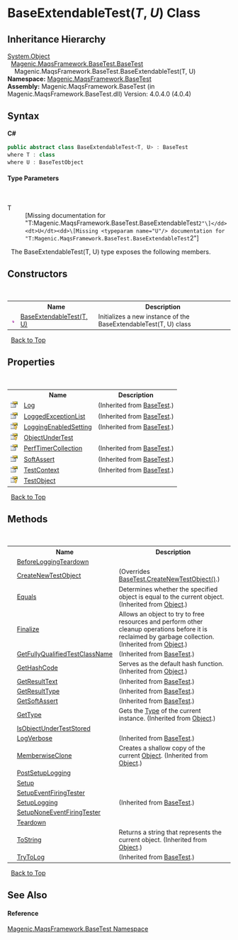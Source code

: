 # BaseExtendableTest(*T*, *U*) Class
 


## Inheritance Hierarchy
<a href="http://msdn2.microsoft.com/en-us/library/e5kfa45b" target="_blank">System.Object</a><br />&nbsp;&nbsp;<a href="#/MAQS_4/BaseTest_AUTOGENERATED/BaseTest_Class">Magenic.MaqsFramework.BaseTest.BaseTest</a><br />&nbsp;&nbsp;&nbsp;&nbsp;Magenic.MaqsFramework.BaseTest.BaseExtendableTest(T, U)<br />
**Namespace:**&nbsp;<a href="#/MAQS_4/BaseTest_AUTOGENERATED/Magenic-MaqsFramework-BaseTest_Namespace">Magenic.MaqsFramework.BaseTest</a><br />**Assembly:**&nbsp;Magenic.MaqsFramework.BaseTest (in Magenic.MaqsFramework.BaseTest.dll) Version: 4.0.4.0 (4.0.4)

## Syntax

**C#**<br />
``` C#
public abstract class BaseExtendableTest<T, U> : BaseTest
where T : class
where U : BaseTestObject

```


#### Type Parameters
&nbsp;<dl><dt>T</dt><dd>\[Missing <typeparam name="T"/> documentation for "T:Magenic.MaqsFramework.BaseTest.BaseExtendableTest`2"\]</dd><dt>U</dt><dd>\[Missing <typeparam name="U"/> documentation for "T:Magenic.MaqsFramework.BaseTest.BaseExtendableTest`2"\]</dd></dl>&nbsp;
The BaseExtendableTest(T, U) type exposes the following members.


## Constructors
&nbsp;<table><tr><th></th><th>Name</th><th>Description</th></tr><tr><td>![Public method](media/pubmethod.gif "Public method")</td><td><a href="#/MAQS_4/BaseTest_AUTOGENERATED/BaseExtendableTest('T',_'U')_Constructor">BaseExtendableTest(T, U)</a></td><td>
Initializes a new instance of the BaseExtendableTest(T, U) class</td></tr></table>&nbsp;
<a href="#baseextendabletest(*t*,-*u*)-class">Back to Top</a>

## Properties
&nbsp;<table><tr><th></th><th>Name</th><th>Description</th></tr><tr><td>![Public property](media/pubproperty.gif "Public property")</td><td><a href="#/MAQS_4/BaseTest_AUTOGENERATED/BaseTest-Log_Property">Log</a></td><td> (Inherited from <a href="#/MAQS_4/BaseTest_AUTOGENERATED/BaseTest_Class">BaseTest</a>.)</td></tr><tr><td>![Public property](media/pubproperty.gif "Public property")</td><td><a href="#/MAQS_4/BaseTest_AUTOGENERATED/BaseTest-LoggedExceptionList_Property">LoggedExceptionList</a></td><td> (Inherited from <a href="#/MAQS_4/BaseTest_AUTOGENERATED/BaseTest_Class">BaseTest</a>.)</td></tr><tr><td>![Protected property](media/protproperty.gif "Protected property")</td><td><a href="#/MAQS_4/BaseTest_AUTOGENERATED/BaseTest-LoggingEnabledSetting_Property">LoggingEnabledSetting</a></td><td> (Inherited from <a href="#/MAQS_4/BaseTest_AUTOGENERATED/BaseTest_Class">BaseTest</a>.)</td></tr><tr><td>![Protected property](media/protproperty.gif "Protected property")</td><td><a href="#/MAQS_4/BaseTest_AUTOGENERATED/BaseExtendableTest('T',_'U')-ObjectUnderTest_Property">ObjectUnderTest</a></td><td /></tr><tr><td>![Public property](media/pubproperty.gif "Public property")</td><td><a href="#/MAQS_4/BaseTest_AUTOGENERATED/BaseTest-PerfTimerCollection_Property">PerfTimerCollection</a></td><td> (Inherited from <a href="#/MAQS_4/BaseTest_AUTOGENERATED/BaseTest_Class">BaseTest</a>.)</td></tr><tr><td>![Public property](media/pubproperty.gif "Public property")</td><td><a href="#/MAQS_4/BaseTest_AUTOGENERATED/BaseTest-SoftAssert_Property">SoftAssert</a></td><td> (Inherited from <a href="#/MAQS_4/BaseTest_AUTOGENERATED/BaseTest_Class">BaseTest</a>.)</td></tr><tr><td>![Public property](media/pubproperty.gif "Public property")</td><td><a href="#/MAQS_4/BaseTest_AUTOGENERATED/BaseTest-TestContext_Property">TestContext</a></td><td> (Inherited from <a href="#/MAQS_4/BaseTest_AUTOGENERATED/BaseTest_Class">BaseTest</a>.)</td></tr><tr><td>![Protected property](media/protproperty.gif "Protected property")</td><td><a href="#/MAQS_4/BaseTest_AUTOGENERATED/BaseExtendableTest('T',_'U')-TestObject_Property">TestObject</a></td><td /></tr></table>&nbsp;
<a href="#baseextendabletest(*t*,-*u*)-class">Back to Top</a>

## Methods
&nbsp;<table><tr><th></th><th>Name</th><th>Description</th></tr><tr><td>![Protected method](media/protmethod.gif "Protected method")</td><td><a href="#/MAQS_4/BaseTest_AUTOGENERATED/BaseExtendableTest('T',_'U')-BeforeLoggingTeardown_Method">BeforeLoggingTeardown</a></td><td /></tr><tr><td>![Protected method](media/protmethod.gif "Protected method")</td><td><a href="#/MAQS_4/BaseTest_AUTOGENERATED/BaseExtendableTest('T',_'U')-CreateNewTestObject_Method">CreateNewTestObject</a></td><td> (Overrides <a href="#/MAQS_4/BaseTest_AUTOGENERATED/BaseTest-CreateNewTestObject_Method">BaseTest.CreateNewTestObject()</a>.)</td></tr><tr><td>![Public method](media/pubmethod.gif "Public method")</td><td><a href="http://msdn2.microsoft.com/en-us/library/bsc2ak47" target="_blank">Equals</a></td><td>
Determines whether the specified object is equal to the current object.
 (Inherited from <a href="http://msdn2.microsoft.com/en-us/library/e5kfa45b" target="_blank">Object</a>.)</td></tr><tr><td>![Protected method](media/protmethod.gif "Protected method")</td><td><a href="http://msdn2.microsoft.com/en-us/library/4k87zsw7" target="_blank">Finalize</a></td><td>
Allows an object to try to free resources and perform other cleanup operations before it is reclaimed by garbage collection.
 (Inherited from <a href="http://msdn2.microsoft.com/en-us/library/e5kfa45b" target="_blank">Object</a>.)</td></tr><tr><td>![Protected method](media/protmethod.gif "Protected method")</td><td><a href="#/MAQS_4/BaseTest_AUTOGENERATED/BaseTest-GetFullyQualifiedTestClassName_Method">GetFullyQualifiedTestClassName</a></td><td> (Inherited from <a href="#/MAQS_4/BaseTest_AUTOGENERATED/BaseTest_Class">BaseTest</a>.)</td></tr><tr><td>![Public method](media/pubmethod.gif "Public method")</td><td><a href="http://msdn2.microsoft.com/en-us/library/zdee4b3y" target="_blank">GetHashCode</a></td><td>
Serves as the default hash function.
 (Inherited from <a href="http://msdn2.microsoft.com/en-us/library/e5kfa45b" target="_blank">Object</a>.)</td></tr><tr><td>![Protected method](media/protmethod.gif "Protected method")</td><td><a href="#/MAQS_4/BaseTest_AUTOGENERATED/BaseTest-GetResultText_Method">GetResultText</a></td><td> (Inherited from <a href="#/MAQS_4/BaseTest_AUTOGENERATED/BaseTest_Class">BaseTest</a>.)</td></tr><tr><td>![Protected method](media/protmethod.gif "Protected method")</td><td><a href="#/MAQS_4/BaseTest_AUTOGENERATED/BaseTest-GetResultType_Method">GetResultType</a></td><td> (Inherited from <a href="#/MAQS_4/BaseTest_AUTOGENERATED/BaseTest_Class">BaseTest</a>.)</td></tr><tr><td>![Protected method](media/protmethod.gif "Protected method")</td><td><a href="#/MAQS_4/BaseTest_AUTOGENERATED/BaseTest-GetSoftAssert_Method">GetSoftAssert</a></td><td> (Inherited from <a href="#/MAQS_4/BaseTest_AUTOGENERATED/BaseTest_Class">BaseTest</a>.)</td></tr><tr><td>![Public method](media/pubmethod.gif "Public method")</td><td><a href="http://msdn2.microsoft.com/en-us/library/dfwy45w9" target="_blank">GetType</a></td><td>
Gets the <a href="http://msdn2.microsoft.com/en-us/library/42892f65" target="_blank">Type</a> of the current instance.
 (Inherited from <a href="http://msdn2.microsoft.com/en-us/library/e5kfa45b" target="_blank">Object</a>.)</td></tr><tr><td>![Public method](media/pubmethod.gif "Public method")</td><td><a href="#/MAQS_4/BaseTest_AUTOGENERATED/BaseExtendableTest('T',_'U')-IsObjectUnderTestStored_Method">IsObjectUnderTestStored</a></td><td /></tr><tr><td>![Protected method](media/protmethod.gif "Protected method")</td><td><a href="#/MAQS_4/BaseTest_AUTOGENERATED/BaseTest-LogVerbose_Method">LogVerbose</a></td><td> (Inherited from <a href="#/MAQS_4/BaseTest_AUTOGENERATED/BaseTest_Class">BaseTest</a>.)</td></tr><tr><td>![Protected method](media/protmethod.gif "Protected method")</td><td><a href="http://msdn2.microsoft.com/en-us/library/57ctke0a" target="_blank">MemberwiseClone</a></td><td>
Creates a shallow copy of the current <a href="http://msdn2.microsoft.com/en-us/library/e5kfa45b" target="_blank">Object</a>.
 (Inherited from <a href="http://msdn2.microsoft.com/en-us/library/e5kfa45b" target="_blank">Object</a>.)</td></tr><tr><td>![Protected method](media/protmethod.gif "Protected method")</td><td><a href="#/MAQS_4/BaseTest_AUTOGENERATED/BaseExtendableTest('T',_'U')-PostSetupLogging_Method">PostSetupLogging</a></td><td /></tr><tr><td>![Public method](media/pubmethod.gif "Public method")</td><td><a href="#/MAQS_4/BaseTest_AUTOGENERATED/BaseExtendableTest('T',_'U')-Setup_Method">Setup</a></td><td /></tr><tr><td>![Protected method](media/protmethod.gif "Protected method")</td><td><a href="#/MAQS_4/BaseTest_AUTOGENERATED/BaseExtendableTest('T',_'U')-SetupEventFiringTester_Method">SetupEventFiringTester</a></td><td /></tr><tr><td>![Protected method](media/protmethod.gif "Protected method")</td><td><a href="#/MAQS_4/BaseTest_AUTOGENERATED/BaseTest-SetupLogging_Method">SetupLogging</a></td><td> (Inherited from <a href="#/MAQS_4/BaseTest_AUTOGENERATED/BaseTest_Class">BaseTest</a>.)</td></tr><tr><td>![Protected method](media/protmethod.gif "Protected method")</td><td><a href="#/MAQS_4/BaseTest_AUTOGENERATED/BaseExtendableTest('T',_'U')-SetupNoneEventFiringTester_Method">SetupNoneEventFiringTester</a></td><td /></tr><tr><td>![Public method](media/pubmethod.gif "Public method")</td><td><a href="#/MAQS_4/BaseTest_AUTOGENERATED/BaseExtendableTest('T',_'U')-Teardown_Method">Teardown</a></td><td /></tr><tr><td>![Public method](media/pubmethod.gif "Public method")</td><td><a href="http://msdn2.microsoft.com/en-us/library/7bxwbwt2" target="_blank">ToString</a></td><td>
Returns a string that represents the current object.
 (Inherited from <a href="http://msdn2.microsoft.com/en-us/library/e5kfa45b" target="_blank">Object</a>.)</td></tr><tr><td>![Protected method](media/protmethod.gif "Protected method")</td><td><a href="#/MAQS_4/BaseTest_AUTOGENERATED/BaseTest-TryToLog_Method">TryToLog</a></td><td> (Inherited from <a href="#/MAQS_4/BaseTest_AUTOGENERATED/BaseTest_Class">BaseTest</a>.)</td></tr></table>&nbsp;
<a href="#baseextendabletest(*t*,-*u*)-class">Back to Top</a>

## See Also


#### Reference
<a href="#/MAQS_4/BaseTest_AUTOGENERATED/Magenic-MaqsFramework-BaseTest_Namespace">Magenic.MaqsFramework.BaseTest Namespace</a><br />